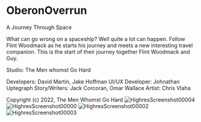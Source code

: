 # OberonOverrun
A Journey Through Space

What can go wrong on a spaceship? Well quite a lot can happen. Follow Flint Woodmack as he starts his journey and meets a new interesting travel companion. This is the start of their journey together Flint Woodmack and Guy.

Studio: The Men whomst Go Hard

Developers: David Martin, Jake Hoffman UI/UX Developer: Johnathan Uptegraph Story/Writers: Jack Corcoran, Omar Wallace Artist: Chris Vlaha

Copyright (c) 2022, The Men Whomst Go Hard
![HighresScreenshot00004](https://github.com/Marti746/OberonOverrun/assets/69823918/128724c5-1ad0-42a4-9295-480dedf99ccd)
![HighresScreenshot00000](https://github.com/Marti746/OberonOverrun/assets/69823918/bc57ea8f-6e1c-4c64-a9cc-c96a2c32bd27)
![HighresScreenshot00002](https://github.com/Marti746/OberonOverrun/assets/69823918/44b24764-df7d-4ac4-9fcb-537914820c4f)
![HighresScreenshot00003](https://github.com/Marti746/OberonOverrun/assets/69823918/a5d78d94-77a7-4b28-b74e-5ae4e7308ca7)
